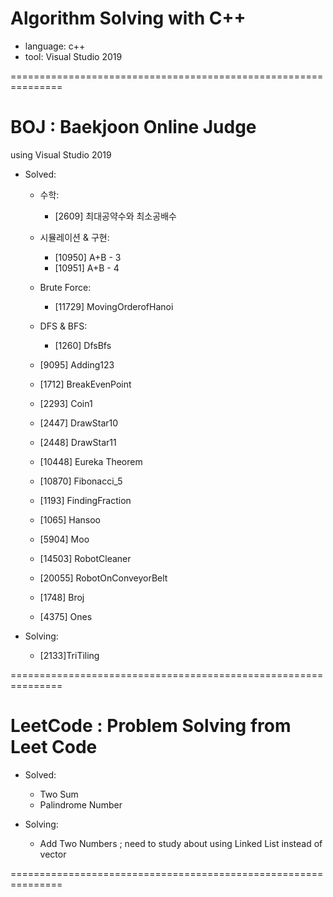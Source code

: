 # Algorithm Solving with C++

- language: c++
- tool: Visual Studio 2019

===============================================================

# BOJ : Baekjoon Online Judge

using Visual Studio 2019

- Solved:

  - 수학:

    - [2609] 최대공약수와 최소공배수

  - 시뮬레이션 & 구현:

    - [10950] A+B - 3
    - [10951] A+B - 4

  - Brute Force:

    - [11729] MovingOrderofHanoi

  - DFS & BFS:

    - [1260] DfsBfs

  - [9095] Adding123
  - [1712] BreakEvenPoint
  - [2293] Coin1

  - [2447] DrawStar10
  - [2448] DrawStar11
  - [10448] Eureka Theorem
  - [10870] Fibonacci_5
  - [1193] FindingFraction
  - [1065] Hansoo
  - [5904] Moo

  - [14503] RobotCleaner
  - [20055] RobotOnConveyorBelt
  - [1748] Broj
  - [4375] Ones

- Solving:
  - [2133]TriTiling

===============================================================

# LeetCode : Problem Solving from Leet Code

- Solved:

  - Two Sum
  - Palindrome Number

- Solving:
  - Add Two Numbers ; need to study about using Linked List instead of vector

===============================================================
